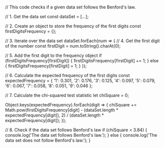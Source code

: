 // This code checks if a given data set follows the Benford's law.

// 1. Get the data set
const dataSet = [...];

// 2. Create an object to store the frequency of the first digits
const firstDigitsFrequency = {};

// 3. Iterate over the data set
dataSet.forEach(num => {
  // 4. Get the first digit of the number
  const firstDigit = num.toString().charAt(0);
  
  // 5. Add the first digit to the frequency object
  if (firstDigitsFrequency[firstDigit]) {
    firstDigitsFrequency[firstDigit] += 1;
  } else {
    firstDigitsFrequency[firstDigit] = 1;
  }
});

// 6. Calculate the expected frequency of the first digits
const expectedFrequency = {
  '1': 0.301, 
  '2': 0.176, 
  '3': 0.125, 
  '4': 0.097, 
  '5': 0.079,
  '6': 0.067,
  '7': 0.058,
  '8': 0.051,
  '9': 0.046
};

// 7. Calculate the chi-squared test statistic
let chiSquare = 0;

Object.keys(expectedFrequency).forEach(digit => {
  chiSquare += Math.pow(firstDigitsFrequency[digit] - (dataSet.length * expectedFrequency[digit]), 2) / (dataSet.length * expectedFrequency[digit]);
});

// 8. Check if the data set follows Benford's law
if (chiSquare < 3.84) {
  console.log('The data set follows Benford\'s law.');
} else {
  console.log('The data set does not follow Benford\'s law.');
}
